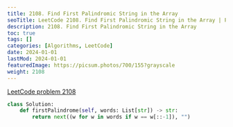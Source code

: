 ```yaml
---
title: 2108. Find First Palindromic String in the Array
seoTitle: LeetCode 2108. Find First Palindromic String in the Array | Python solution and explanation
description: 2108. Find First Palindromic String in the Array
toc: true
tags: []
categories: [Algorithms, LeetCode]
date: 2024-01-01
lastMod: 2024-01-01
featuredImage: https://picsum.photos/700/155?grayscale
weight: 2108
---
```


[LeetCode problem 2108](https://leetcode.com/problems/find-first-palindromic-string-in-the-array/)

```python
class Solution:
    def firstPalindrome(self, words: List[str]) -> str:
        return next((w for w in words if w == w[::-1]), "")

```
